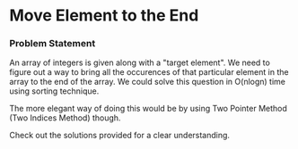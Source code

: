 # Move Element to the End
### Problem Statement
An array of integers is given along with a "target element". We need to figure out a way to bring all the occurences of that particular element in the array to the end of the array.
We could solve this question in O(nlogn) time using sorting technique.

The more elegant way of doing this would be by using Two Pointer Method (Two Indices Method) though.

Check out the solutions provided for a clear understanding.
